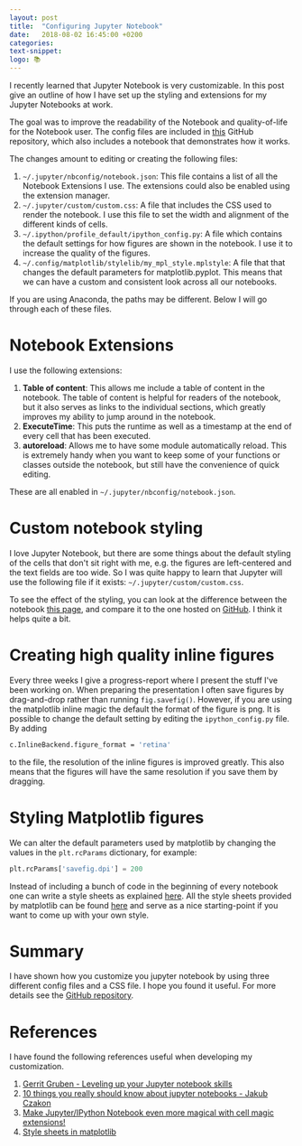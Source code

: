 ```yaml
---
layout: post
title:  "Configuring Jupyter Notebook"
date:   2018-08-02 16:45:00 +0200
categories:
text-snippet:
logo: 📚
---
```


I recently learned that Jupyter Notebook is very customizable. In this post give an outline of how I have set up the styling and extensions for my Jupyter Notebooks at work.

The goal was to improve the readability of the Notebook and quality-of-life for the Notebook user. The config files are included in [this](https://github.com/mikkelhartmann/configuring-jupyter-notebook/) GitHub repository, which also includes a notebook that demonstrates how it works.

The changes amount to editing or creating the following files:

1.  `~/.jupyter/nbconfig/notebook.json`: This file contains a list of all the Notebook Extensions I use. The extensions could also be enabled using the extension manager.
1.  `~/.jupyter/custom/custom.css`: A file that includes the CSS used to render the notebook. I use this file to set the width and alignment of the different kinds of cells.
1.  `~/.ipython/profile_default/ipython_config.py`: A file which contains the default settings for how figures are shown in the notebook. I use it to increase the quality of the figures.
1.  `~/.config/matplotlib/stylelib/my_mpl_style.mplstyle`: A file that that changes the default parameters for matplotlib.pyplot. This means that we can have a custom and consistent look across all our notebooks.

If you are using Anaconda, the paths may be different. Below I will go through each of these files.

# Notebook Extensions

I use the following extensions:

1.  **Table of content**: This allows me include a table of content in the notebook. The table of content is helpful for readers of the notebook, but it also serves as links to the individual sections, which greatly improves my ability to jump around in the notebook.
1.  **ExecuteTime**: This puts the runtime as well as a timestamp at the end of every cell that has been executed.
1.  **autoreload**: Allows me to have some module automatically reload. This is extremely handy when you want to keep some of your functions or classes outside the notebook, but still have the convenience of quick editing.

These are all enabled in `~/.jupyter/nbconfig/notebook.json`.

# Custom notebook styling

I love Jupyter Notebook, but there are some things about the default styling of the cells that don't sit right with me, e.g. the figures are left-centered and the text fields are too wide. So I was quite happy to learn that Jupyter will use the following file if it exists: `~/.jupyter/custom/custom.css`.

To see the effect of the styling, you can look at the difference between the notebook [this page](http://mikkelhartmann.dk/notebooks/configuring-jupyter-notebook.html), and compare it to the one hosted on [GitHub](https://github.com/mikkelhartmann/configuring-jupyter-notebook/blob/master/notebooks/configuring-jupyter-notebook.ipynb). I think it helps quite a bit.

# Creating high quality inline figures

Every three weeks I give a progress-report where I present the stuff I've been working on. When preparing the presentation I often save figures by drag-and-drop rather than running `fig.savefig()`. However, if you are using the matplotlib inline magic the default the format of the figure is png. It is possible to change the default setting by editing the `ipython_config.py` file. By adding

```bash
c.InlineBackend.figure_format = 'retina'
```

to the file, the resolution of the inline figures is improved greatly. This also means that the figures will have the same resolution if you save them by dragging.

# Styling Matplotlib figures

We can alter the default parameters used by matplotlib by changing the values in the `plt.rcParams` dictionary, for example:

```python
plt.rcParams['savefig.dpi'] = 200
```

Instead of including a bunch of code in the beginning of every notebook one can write a style sheets as explained [here](https://matplotlib.org/users/style_sheets.html). All the style sheets provided by matplotlib can be found [here](https://github.com/matplotlib/matplotlib/tree/master/lib/matplotlib/mpl-data/stylelib) and serve as a nice starting-point if you want to come up with your own style.

# Summary

I have shown how you customize you jupyter notebook by using three different config files and a CSS file. I hope you found it useful. For more details see the [GitHub repository](www.mikkelhartmann.dk/notebooks/configuring-jupyter-notebook.html).

# References

I have found the following references useful when developing my customization.

1.  [Gerrit Gruben - Leveling up your Jupyter notebook skills](https://www.youtube.com/watch?v=b8g-8T0amuk&t=335s)
1.  [10 things you really should know about jupyter notebooks - Jakub Czakon](https://www.youtube.com/watch?v=FwUcJFSAfQw)
1.  [Make Jupyter/IPython Notebook even more magical with cell magic extensions!](https://www.youtube.com/watch?v=zxkdO07L29Q)
1.  [Style sheets in matplotlib](https://matplotlib.org/users/style_sheets.html)
